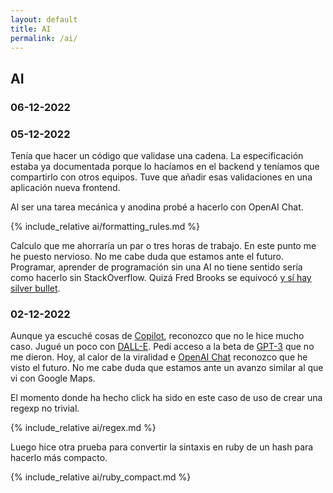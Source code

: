 ```yaml
---
layout: default
title: AI
permalink: /ai/
---
```


<h2 class="site-title">AI</h2>

### 06-12-2022

### 05-12-2022

Tenía que hacer un código que validase una cadena. La especificación estaba ya documentada porque lo hacíamos en el backend y teníamos que compartirlo con otros equipos. Tuve que añadir esas validaciones en una aplicación nueva frontend.

Al ser una tarea mecánica y anodina probé a hacerlo con OpenAI Chat.

{% include_relative ai/formatting_rules.md %}

Calculo que me ahorraría un par o tres horas de trabajo. En este punto me he puesto nervioso. No me cabe duda que estamos ante el futuro. Programar, aprender de programación sin una AI no tiene sentido sería como hacerlo sin StackOverflow. Quizá Fred Brooks se equivocó [y sí hay silver bullet](https://es.wikipedia.org/wiki/No_hay_balas_de_plata).

### 02-12-2022

Aunque ya escuché cosas de [Copilot](https://github.com/features/copilot), reconozco que no le hice mucho caso. Jugué un poco con [DALL-E](https://openai.com/dall-e-2/). Pedí acceso a la beta de [GPT-3](https://openai.com/) que no me dieron. Hoy, al calor de la viralidad e [OpenAI Chat](https://chat.openai.com/chat) reconozco que he visto el futuro. No me cabe duda que estamos ante un avanzo similar al que vi con Google Maps.

El momento donde ha hecho click ha sido en este caso de uso de crear una regexp no trivial.

{% include_relative ai/regex.md %}

Luego hice otra prueba para convertir la sintaxis en ruby de un hash para hacerlo más compacto.

{% include_relative ai/ruby_compact.md %}

